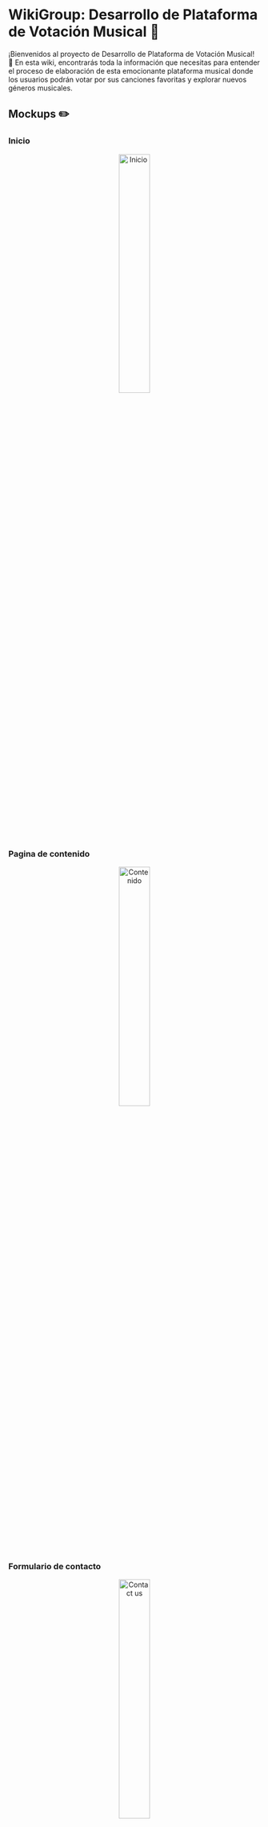 # WikiGroup: Desarrollo de Plataforma de Votación Musical 🎵

¡Bienvenidos al proyecto de Desarrollo de Plataforma de Votación Musical! 🎉 En esta wiki, encontrarás toda la información que necesitas para entender el proceso de elaboración de esta emocionante plataforma musical donde los usuarios podrán votar por sus canciones favoritas y explorar nuevos géneros musicales.

## Mockups ✏️

### Inicio
<p align="center">
  <img src="https://github.com/Estebans441/MusicaList/blob/resources/mockups/Inicio.png" alt="Inicio" width="35%">
</p>

### Pagina de contenido
<p align="center">
  <img src="https://github.com/Estebans441/MusicaList/blob/resources/mockups/Page_3.png" alt="Contenido" width="35%">
</p>

### Formulario de contacto
<p align="center">
  <img src="https://github.com/Estebans441/MusicaList/blob/resources/mockups/Contact.png" alt="Contact us" width="35%">
</p>

¡Gracias por visitar nuestra wiki de Desarrollo de Plataforma de Votación Musical! Esperamos que esta información te ayude a comprender mejor los objetivos y requisitos de nuestro emocionante proyecto. ¡No dudes en explorar más y unirte a nosotros en esta emocionante aventura musical! 🎶🎉
